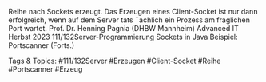 Reihe nach Sockets erzeugt.
Das Erzeugen eines Client-Socket ist nur dann erfolgreich, wenn auf dem
Server tats ¨achlich ein Prozess am fraglichen Port wartet.
Prof. Dr. Henning Pagnia (DHBW Mannheim) Advanced IT Herbst 2023 111/132Server-Programmierung Sockets in Java
Beispiel: Portscanner (Forts.)

   Tags & Topics:
   #111/132Server
   #Erzeugen
   #Client-Socket
   #Reihe
   #Portscanner
   #Erzeug